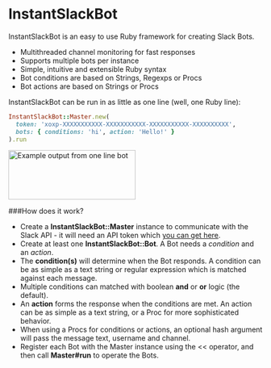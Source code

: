 # InstantSlackBot

InstantSlackBot is an easy to use Ruby framework for creating Slack Bots.
- Multithreaded channel monitoring for fast responses
- Supports multiple bots per instance
- Simple, intuitive and extensible Ruby syntax
- Bot conditions are based on Strings, Regexps or Procs
- Bot actions are based on Strings or Procs

InstantSlackBot can be run in as little as one line (well, one Ruby line):

```ruby
InstantSlackBot::Master.new(
  token: 'xoxp-XXXXXXXXXXX-XXXXXXXXXXX-XXXXXXXXXXX-XXXXXXXXXX', 
  bots: { conditions: 'hi', action: 'Hello!' }
).run
```
<img src="https://raw.githubusercontent.com/robzr/instant-slack-bot/master/examples/pics/one_line_slack.png" 
  alt="Example output from one line bot" height=98 width=252>

###How does it work?
* Create a **InstantSlackBot::Master** instance to communicate with the Slack API - it will need an API token which
  [you can get here](https://api.slack.com/docs/oauth-test-tokens).
* Create at least one **InstantSlackBot::Bot**. A Bot needs a *condition* and an *action*.
* The **condition(s)** will determine when the Bot responds. A condition can be as simple as a text string or 
  regular expression which is matched against each message.
* Multiple conditions can matched with boolean **and** or **or** logic (the default).
* An **action** forms the response when the conditions are met. An action can be as simple as a text string, or a 
  Proc for more sophisticated behavior.
* When using a Procs for conditions or actions, an optional hash argument will pass the message text, username and channel.
* Register each Bot with the Master instance using the << operator, and then call **Master#run** to operate the Bots.
